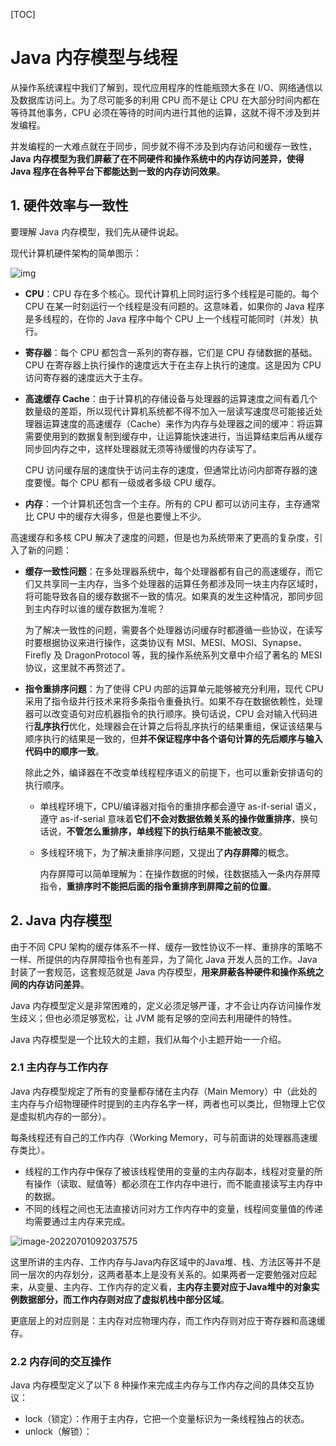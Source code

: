 [TOC]

# Java 内存模型与线程

从操作系统课程中我们了解到，现代应用程序的性能瓶颈大多在 I/O、网络通信以及数据库访问上。为了尽可能多的利用 CPU 而不是让 CPU 在大部分时间内都在等待其他事务，CPU 必须在等待的时间内进行其他的运算，这就不得不涉及到并发编程。

并发编程的一大难点就在于同步，同步就不得不涉及到内存访问和缓存一致性，**Java 内存模型为我们屏蔽了在不同硬件和操作系统中的内存访问差异，使得 Java 程序在各种平台下都能达到一致的内存访问效果**。

## 1. 硬件效率与一致性

要理解 Java 内存模型，我们先从硬件说起。

现代计算机硬件架构的简单图示：

![img](https://fastly.jsdelivr.net/gh/Faraway002/typora/images/v2-67833188e191c5e7a11d34e613ca352c_720w.jpg)

- **CPU**：CPU 存在多个核心。现代计算机上同时运行多个线程是可能的。每个 CPU 在某一时刻运行一个线程是没有问题的。这意味着，如果你的 Java 程序是多线程的，在你的 Java 程序中每个 CPU 上一个线程可能同时（并发）执行。

- **寄存器**：每个 CPU 都包含一系列的寄存器，它们是 CPU 存储数据的基础。CPU 在寄存器上执行操作的速度远大于在主存上执行的速度。这是因为 CPU 访问寄存器的速度远大于主存。

- **高速缓存 Cache**：由于计算机的存储设备与处理器的运算速度之间有着几个数量级的差距，所以现代计算机系统都不得不加入一层读写速度尽可能接近处理器运算速度的高速缓存（Cache）来作为内存与处理器之间的缓冲：将运算需要使用到的数据复制到缓存中，让运算能快速进行，当运算结束后再从缓存同步回内存之中，这样处理器就无须等待缓慢的内存读写了。

  CPU 访问缓存层的速度快于访问主存的速度，但通常比访问内部寄存器的速度要慢。每个 CPU 都有一级或者多级 CPU 缓存。

- **内存**：一个计算机还包含一个主存。所有的 CPU 都可以访问主存，主存通常比 CPU 中的缓存大得多，但是也要慢上不少。

高速缓存和多核 CPU 解决了速度的问题，但是也为系统带来了更高的复杂度，引入了新的问题：

* **缓存一致性问题**：在多处理器系统中，每个处理器都有自己的高速缓存，而它们又共享同一主内存，当多个处理器的运算任务都涉及同一块主内存区域时，将可能导致各自的缓存数据不一致的情况。如果真的发生这种情况，那同步回到主内存时以谁的缓存数据为准呢？

  为了解决一致性的问题，需要各个处理器访问缓存时都遵循一些协议，在读写时要根据协议来进行操作，这类协议有 MSI、MESI、MOSI、Synapse、Firefly 及 DragonProtocol 等，我的操作系统系列文章中介绍了著名的 MESI 协议，这里就不再赘述了。

* **指令重排序问题**：为了使得 CPU 内部的运算单元能够被充分利用，现代 CPU 采用了指令级并行技术来将多条指令重叠执行。如果不存在数据依赖性，处理器可以改变语句对应机器指令的执行顺序。换句话说，CPU 会对输入代码进行**乱序执行**优化，处理器会在计算之后将乱序执行的结果重组，保证该结果与顺序执行的结果是一致的，但**并不保证程序中各个语句计算的先后顺序与输入代码中的顺序一致**。

  除此之外，编译器在不改变单线程程序语义的前提下，也可以重新安排语句的执行顺序。

  * 单线程环境下，CPU/编译器对指令的重排序都会遵守 as-if-serial 语义，遵守 as-if-serial 意味着**它们不会对数据依赖关系的操作做重排序**，换句话说，**不管怎么重排序，单线程下的执行结果不能被改变**。

  * 多线程环境下，为了解决重排序问题，又提出了**内存屏障**的概念。

    内存屏障可以简单理解为：在操作数据的时候，往数据插入一条内存屏障指令，**重排序时不能把后面的指令重排序到屏障之前的位置**。

## 2. Java 内存模型

由于不同 CPU 架构的缓存体系不一样、缓存一致性协议不一样、重排序的策略不一样、所提供的内存屏障指令也有差异，为了简化 Java 开发人员的工作。Java 封装了一套规范，这套规范就是 Java 内存模型，**用来屏蔽各种硬件和操作系统之间的内存访问差异**。

Java 内存模型定义是非常困难的，定义必须足够严谨，才不会让内存访问操作发生歧义；但也必须足够宽松，让 JVM 能有足够的空间去利用硬件的特性。

Java 内存模型是一个比较大的主题，我们从每个小主题开始一一介绍。

### 2.1 主内存与工作内存

Java 内存模型规定了所有的变量都存储在主内存（Main Memory）中（此处的主内存与介绍物理硬件时提到的主内存名字一样，两者也可以类比，但物理上它仅是虚拟机内存的一部分）。

每条线程还有自己的工作内存（Working Memory，可与前面讲的处理器高速缓存类比）。

- 线程的工作内存中保存了被该线程使用的变量的主内存副本，线程对变量的所有操作（读取、赋值等）都必须在工作内存中进行，而不能直接读写主内存中的数据。
- 不同的线程之间也无法直接访问对方工作内存中的变量，线程间变量值的传递均需要通过主内存来完成。

![image-20220701092037575](https://fastly.jsdelivr.net/gh/Faraway002/typora/images/image-20220701092037575.png)

这里所讲的主内存、工作内存与Java内存区域中的Java堆、栈、方法区等并不是同一层次的内存划分，这两者基本上是没有关系的。如果两者一定要勉强对应起来，从变量、主内存、工作内存的定义看，**主内存主要对应于Java堆中的对象实例数据部分，而工作内存则对应了虚拟机栈中部分区域**。

更底层上的对应则是：主内存对应物理内存，而工作内存则对应于寄存器和高速缓存。

### 2.2 内存间的交互操作

Java 内存模型定义了以下 8 种操作来完成主内存与工作内存之间的具体交互协议：

* lock（锁定）：作用于主内存，它把一个变量标识为一条线程独占的状态。
* unlock（解锁）：